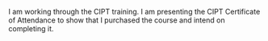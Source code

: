 I am working through the CIPT training.  I am presenting the CIPT Certificate of Attendance to show that I purchased the course and intend on completing it.